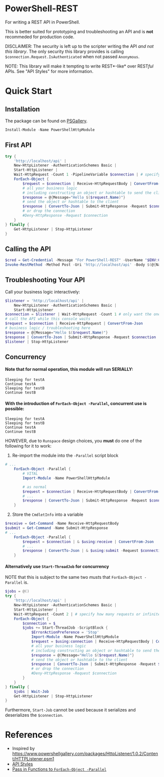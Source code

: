 # PowerShell-REST
For writing a REST API in PowerShell.

This is better suited for prototyping and troubleshooting an API and is **not** recommeded for production code.

DISCLAIMER: The security is left up to the scripter writing the API *and not this library*.
The only security this library provides is calling `$connection.Request.IsAuthenticated` when not passed `Anonymous`.

NOTE: This library will make it tempting to write REST*-like* over REST*ful* APIs. See "API Styles" for more information.

# Quick Start

## Installation

The package can be found on [PSGallery](https://www.powershellgallery.com/packages/PowerShellHttpModule/).

```powershell
Install-Module -Name PowerShellHttpModule
```

## First API

```powershell
try {
    'http://localhost/api' |
    New-HttpListener -AuthenticationSchemes Basic |
    Start-HttpListener |
    Wait-HttpRequest -Count 1 -PipelineVariable $connection | # specify how many requests or infinite
    ForEach-Object {
        $request = $connection | Receive-HttpRequestBody | ConvertFrom-Json
        # all your business logic
        # including constructing an object or hashtable to send the client
        $response = @{Message="Hello $($request.Name)"}
        # send the object or hashtable to the client
        $response | ConvertTo-Json | Submit-HttpResponse -Request $connection
        # or drop the connection
        #Deny-HttpResponse -Request $connection
    }
} finally {
    Get-HttpListener | Stop-HttpListener
}
```

## Calling the API

```powershell
$cred = Get-Credential -Message "For PowerShell-REST" -UserName "$ENV:COMPUTERNAME\$ENV:USERNAME"
Invoke-RestMethod -Method Post -Uri 'http://localhost/api' -Body $(@{Name='test'} | ConvertTo-Json) -ContentType 'application/json' -Authentication Basic -Credential $cred -AllowUnencryptedAuthentication
```

## Troubleshooting Your API

Call your business logic interactively:
```powershell
$listener = 'http://localhost/api' |
    New-HttpListener -AuthenticationSchemes Basic |
    Start-HttpListener
$connection = $listener | Wait-HttpRequest -Count 1 # only want the one you are debugging
# call the API while this console waits
$request = $connection | Receive-HttpRequest | ConvertFrom-Json
# business logic / troubleshooting here
$response = @{Message="Hello $($request.Name)"}
$response | ConvertTo-Json | Submit-HttpResponse -Request $connection
$listener | Stop-HttpListener
```

## Concurrency
#### Note that for normal operation, this module will run SERIALLY:
```
Sleeping for testA
Continue testA
Sleeping for testB
Continue testB
```

#### With the introduction of `ForEach-Object -Parallel`, concurrent use is possible:
```
Sleeping for testA
Sleeping for testB
Continue testA
Continue testB
```

HOWEVER, due to `Runspace` design choices, you **must** do one of the following for it to work:
1. Re-import the module into the `-Parallel` script block
```powershell
# ...
    ForEach-Object -Parallel {
        # VITAL
        Import-Module -Name PowerShellHttpModule

        # as normal
        $request = $connection | Receive-HttpRequestBody | ConvertFrom-Json
        # ...
        $response | ConvertTo-Json | Submit-HttpResponse -Request $connection
    }
```
2. Store the `CmdletInfo` into a variable
```powershell
$receive = Get-Command -Name Receive-HttpRequestBody
$submit = Get-Command -Name Submit-HttpResponse
# ...
    ForEach-Object -Parallel {
        $request = $connection | & $using:receive | ConvertFrom-Json
        # ...
        $response | ConvertTo-Json | & $using:submit -Request $connection
    }
```

#### Alternatively use `Start-ThreadJob` for concurrency
NOTE that this is subject to the same two *must*s that `ForEach-Object -Parallel` is.
```powershell
$jobs = @()
try {
    'http://localhost/api' |
    New-HttpListener -AuthenticationSchemes Basic |
    Start-HttpListener |
    Wait-HttpRequest -Count 2 | # specify how many requests or infinite
    ForEach-Object {
        $connection = $_
        $jobs += Start-ThreadJob -ScriptBlock {
            $ErrorActionPreference = 'Stop'
            Import-Module -Name PowerShellHttpModule
            $request = $using:connection | Receive-HttpRequestBody | ConvertFrom-Json
            # all your business logic
            # including constructing an object or hashtable to send the client
            $response = @{Message="Hello $($request.Name)"}
            # send the object or hashtable to the client
            $response | ConvertTo-Json | Submit-HttpResponse -Request $using:connection
            # or drop the connection
            #Deny-HttpResponse -Request $connection
        }
    }
} finally {
    $jobs | Wait-Job
    Get-HttpListener | Stop-HttpListener
}
```

Furthermore, `Start-Job` cannot be used because it serializes and deserializes the `$connection`.

# References
- Inspired by https://www.powershellgallery.com/packages/HttpListener/1.0.2/Content/HTTPListener.psm1
- [API Styles](https://api-university.com/blog/styles-for-apis-soap-rest-and-rpc/)
- [Pass in Functions to `ForEach-Object -Parallel`](https://stackoverflow.com/q/61273189/7163041)
